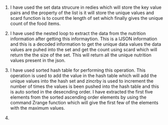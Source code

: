 1. I have used the set data strucure in redies which will store the key value pairs and the property of the list is it will store the unique values and scard function is to count the length of set which finally gives the unique count of the food items.

2. I have used the nested loop to extract the data from the nutrition information after getting this informaytion. This is a lJSON information and this is a decoded information to get the unique data values the data values are puhed into the set and get the count using scard which will return the the size of the set. This will return all the unique nutrition values present in the json.

3. I have used sorted hash table for performing this operation. This operation is used to add the value in the hash table which will add the unique values into the hash set and zincrby is used to increment the number of times the values is been pushed into the hash table and this is auto sorted in the desecnding order. I have extracted the first five elements from the sorted ascending order elements by using the command Zrange function which will give the first few of the elements with the maximum values.

4.  

